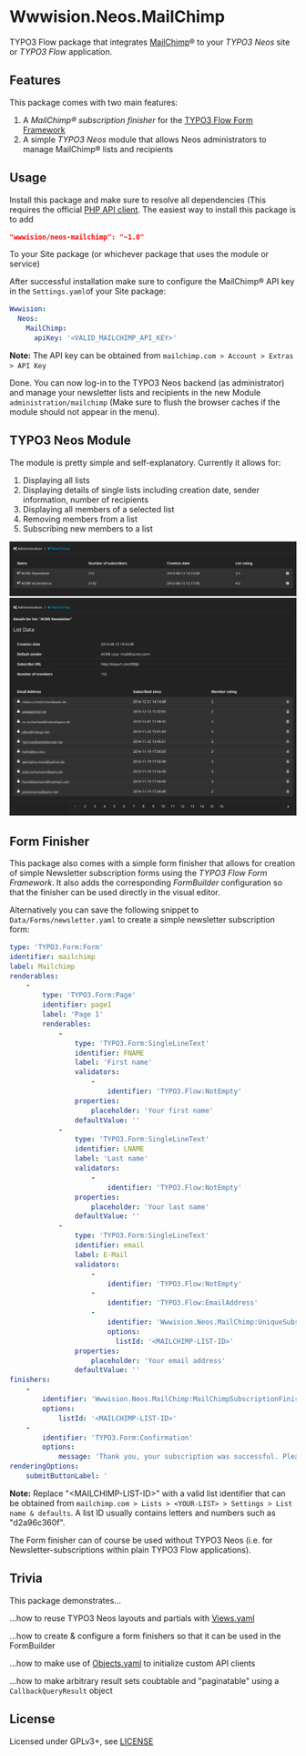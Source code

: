 Wwwision.Neos.MailChimp
=======================

TYPO3 Flow package that integrates [MailChimp](http://mailchimp.com/)® to your *TYPO3 Neos* site or *TYPO3 Flow* application.

Features
--------

This package comes with two main features:

1. A *MailChimp® subscription finisher* for the [TYPO3 Flow Form Framework](http://flow.typo3.org/documentation/guides/forms)
2. A simple *TYPO3 Neos* module that allows Neos administrators to manage MailChimp® lists and recipients

Usage
-----

Install this package and make sure to resolve all dependencies (This requires the official [PHP API client](https://packagist.org/packages/mailchimp/mailchimp).
The easiest way to install this package is to add
```json
"wwwision/neos-mailchimp": "~1.0"
```
To your Site package (or whichever package that uses the module or service)

After successful installation make sure to configure the MailChimp® API key in the `Settings.yaml`of your Site package:

```yaml
Wwwision:
  Neos:
    MailChimp:
      apiKey: '<VALID_MAILCHIMP_API_KEY>'
```

**Note:** The API key can be obtained from `mailchimp.com > Account > Extras > API Key`

Done. You can now log-in to the TYPO3 Neos backend (as administrator) and manage your newsletter lists and recipients in the new Module `administration/mailchimp` (Make sure to flush the browser caches if the module should not appear in the menu).

TYPO3 Neos Module
-----------------

The module is pretty simple and self-explanatory. Currently it allows for:

1. Displaying all lists
2. Displaying details of single lists including creation date, sender information, number of recipients
3. Displaying all members of a selected list
4. Removing members from a list
5. Subscribing new members to a list

![Screenshot of the lists module](/Module_Lists.png "TYPO3 Neos module for managing MailChimp® lists")
![Screenshot of the members](/Module_Members.png "TYPO3 Neos module for managing MailChimp® members")

Form Finisher
-------------

This package also comes with a simple form finisher that allows for creation of simple Newsletter subscription forms using the *TYPO3 Flow Form Framework*.
It also adds the corresponding *FormBuilder* configuration so that the finisher can be used directly in the visual editor.

Alternatively you can save the following snippet to `Data/Forms/newsletter.yaml` to create a simple newsletter subscription form:

```yaml
type: 'TYPO3.Form:Form'
identifier: mailchimp
label: Mailchimp
renderables:
    -
        type: 'TYPO3.Form:Page'
        identifier: page1
        label: 'Page 1'
        renderables:
            -
                type: 'TYPO3.Form:SingleLineText'
                identifier: FNAME
                label: 'First name'
                validators:
                    -
                        identifier: 'TYPO3.Flow:NotEmpty'
                properties:
                    placeholder: 'Your first name'
                defaultValue: ''
            -
                type: 'TYPO3.Form:SingleLineText'
                identifier: LNAME
                label: 'Last name'
                validators:
                    -
                        identifier: 'TYPO3.Flow:NotEmpty'
                properties:
                    placeholder: 'Your last name'
                defaultValue: ''
            -
                type: 'TYPO3.Form:SingleLineText'
                identifier: email
                label: E-Mail
                validators:
                    -
                        identifier: 'TYPO3.Flow:NotEmpty'
                    -
                        identifier: 'TYPO3.Flow:EmailAddress'
					-
						identifier: 'Wwwision.Neos.MailChimp:UniqueSubscription'
						options:
						  listId: '<MAILCHIMP-LIST-ID>'
                properties:
                    placeholder: 'Your email address'
                defaultValue: ''
finishers:
    -
        identifier: 'Wwwision.Neos.MailChimp:MailChimpSubscriptionFinisher'
        options:
            listId: '<MAILCHIMP-LIST-ID>'
    -
        identifier: 'TYPO3.Form:Confirmation'
        options:
            message: 'Thank you, your subscription was successful. Please check your email.'
renderingOptions:
    submitButtonLabel: '
```

**Note:** Replace "\<MAILCHIMP-LIST-ID\>" with a valid list identifier that can be obtained from `mailchimp.com > Lists > <YOUR-LIST> > Settings > List name & defaults`. A list ID usually contains letters and numbers such as "d2a96c360f".

The Form finisher can of course be used without TYPO3 Neos (i.e. for Newsletter-subscriptions within plain TYPO3 Flow applications).

Trivia
------

This package demonstrates...

...how to reuse TYPO3 Neos layouts and partials with [Views.yaml](http://docs.typo3.org/flow/TYPO3FlowDocumentation/TheDefinitiveGuide/PartIII/ModelViewController.html#configuring-views-through-views-yaml)

...how to create & configure a form finishers so that it can be used in the FormBuilder

...how to make use of [Objects.yaml](http://docs.typo3.org/flow/TYPO3FlowDocumentation/TheDefinitiveGuide/PartIII/ObjectManagement.html#sect-configuring-objects) to initialize custom API clients

...how to make arbitrary result sets coubtable and "paginatable" using a `CallbackQueryResult` object

License
-------

Licensed under GPLv3+, see [LICENSE](LICENSE)
